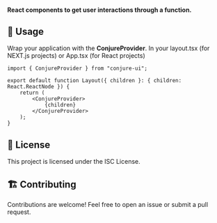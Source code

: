 #### React components to get user interactions through a function.


## 🚀 Usage
Wrap your application with the **ConjureProvider**.
In your layout.tsx (for NEXT.js projects) or App.tsx (for React projects)
```tsx
import { ConjureProvider } from "conjure-ui";

export default function Layout({ children }: { children: React.ReactNode }) {
    return (
        <ConjureProvider>
            {children}
        </ConjureProvider>
    );
}
```

## 📜 License
This project is licensed under the ISC License.

## 🏗  Contributing
Contributions are welcome! Feel free to open an issue or submit a pull request.